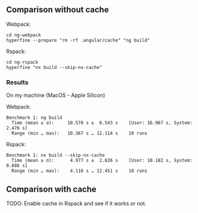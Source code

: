 ## Comparison without cache

Webpack:

```shell
cd ng-webpack
hyperfine --prepare "rm -rf .angular/cache" "ng build"
```

Rspack:

```shell
cd ng-rspack
hyperfine "nx build --skip-nx-cache"
```

### Results

On my machine (MacOS - Apple Silicon)


Webpack:

```
Benchmark 1: ng build
  Time (mean ± σ):     10.570 s ±  0.543 s    [User: 16.967 s, System: 2.476 s]
  Range (min … max):   10.367 s … 12.114 s    10 runs
```

Rspack: 

```
Benchmark 1: nx build --skip-nx-cache
  Time (mean ± σ):      4.977 s ±  2.626 s    [User: 10.182 s, System: 0.886 s]
  Range (min … max):    4.116 s … 12.451 s    10 runs
```

## Comparison with cache

TODO: Enable cache in Rspack and see if it works or not.
